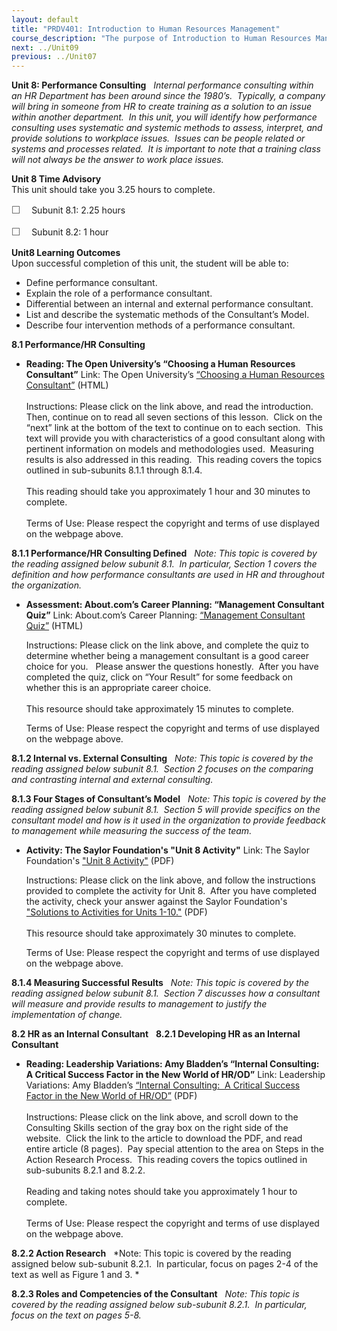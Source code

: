 ```yaml
---
layout: default
title: "PRDV401: Introduction to Human Resources Management"
course_description: "The purpose of Introduction to Human Resources Management is to provide a general overview of the concepts and applications of the many parts of Human Resources (HR). This course is for the entry level HR Generalist who wants to explore how the interdependence of the major topics in HR are created and implemented."
next: ../Unit09
previous: ../Unit07
---
```

**Unit 8: Performance Consulting** <span id="8"></span> 
*Internal performance consulting within an HR Department has been around
since the 1980’s.  Typically, a company will bring in someone from HR to
create training as a solution to an issue within another department.  In
this unit, you will identify how performance consulting uses systematic
and systemic methods to assess, interpret, and provide solutions to
workplace issues.  Issues can be people related or systems and processes
related.  It is important to note that a training class will not always
be the answer to work place issues.*

**Unit 8 Time Advisory**  
This unit should take you 3.25 hours to complete.  
  
 <span
style="color: rgb(85, 85, 85); font-family: 'Myriad Pro', 'Gill Sans', 'Gill Sans MT', Calibri, sans-serif; font-size: 16px; line-height: 21px; text-align: left; -webkit-text-size-adjust: none; ">☐
   </span>Subunit 8.1: 2.25 hours  
  
 <span
style="color: rgb(85, 85, 85); font-family: 'Myriad Pro', 'Gill Sans', 'Gill Sans MT', Calibri, sans-serif; font-size: 16px; line-height: 21px; text-align: left; -webkit-text-size-adjust: none; ">☐
   </span>Subunit 8.2: 1 hour

**Unit8 Learning Outcomes**  
Upon successful completion of this unit, the student will be able to:  
  
-   Define performance consultant.
-   Explain the role of a performance consultant.
-   Differential between an internal and external performance
    consultant.
-   List and describe the systematic methods of the Consultant’s Model.
-   Describe four intervention methods of a performance consultant.

**8.1 Performance/HR Consulting** <span id="8.1"></span> 
-   **Reading: The Open University’s “Choosing a Human Resources
    Consultant”**
    Link: The Open University’s [“Choosing a Human Resources
    Consultant”](http://openlearn.open.ac.uk/mod/oucontent/view.php?id=397373) (HTML)  
        
     Instructions: Please click on the link above, and read the
    introduction.  Then, continue on to read all seven sections of this
    lesson.  Click on the “next” link at the bottom of the text to
    continue on to each section.  This text will provide you with
    characteristics of a good consultant along with pertinent
    information on models and methodologies used.  Measuring results is
    also addressed in this reading.  This reading covers the topics
    outlined in sub-subunits 8.1.1 through 8.1.4.  
        
     This reading should take you approximately 1 hour and 30 minutes to
    complete.  
        
     Terms of Use: Please respect the copyright and terms of use
    displayed on the webpage above. 

**8.1.1 Performance/HR Consulting Defined** <span id="8.1.1"></span> 
*Note: This topic is covered by the reading assigned below subunit 8.1.
 In particular, Section 1 covers the definition and how performance
consultants are used in HR and throughout the organization.*

-   **Assessment: About.com’s Career Planning: “Management Consultant
    Quiz”**
    Link: About.com’s Career Planning: [“Management Consultant
    Quiz”](http://careerplanning.about.com/library/quiz/career_quizzes/blmgtconsultant_quiz.htm) (HTML)  
      
     Instructions: Please click on the link above, and complete the quiz
    to determine whether being a management consultant is a good career
    choice for you.   Please answer the questions honestly.  After you
    have completed the quiz, click on “Your Result” for some feedback on
    whether this is an appropriate career choice.  
        
     This resource should take approximately 15 minutes to complete.  
      
     Terms of Use: Please respect the copyright and terms of use
    displayed on the webpage above. 

**8.1.2 Internal vs. External Consulting** <span id="8.1.2"></span> 
*Note: This topic is covered by the reading assigned below subunit 8.1.
 Section 2 focuses on the comparing and contrasting internal and
external consulting.*

**8.1.3 Four Stages of Consultant’s Model** <span id="8.1.3"></span> 
*Note: This topic is covered by the reading assigned below subunit 8.1.
 Section 5 will provide specifics on the consultant model and how is it
used in the organization to provide feedback to management while
measuring the success of the team.*

-   **Activity: The Saylor Foundation's "Unit 8 Activity"**
    Link: The Saylor Foundation's ["Unit 8
    Activity"](https://resources.saylor.org/wwwresources/archived/site/wp-content/uploads/2012/06/PRDV401-HR101-Units-1-10-Activities.pdf) (PDF)  
      
     Instructions: Please click on the link above, and follow the
    instructions provided to complete the activity for Unit 8.  After
    you have completed the activity, check your answer against the
    Saylor Foundation's ["Solutions to Activities for Units
    1-10."](https://resources.saylor.org/wwwresources/archived/site/wp-content/uploads/2012/06/PRDV401-HR101-Units-1-10-Activities-Answer-Key.pdf) (PDF)  
        
     This resource should take approximately 30 minutes to complete.  
      
     Terms of Use: Please respect the copyright and terms of use
    displayed on the webpage above. 

**8.1.4 Measuring Successful Results** <span id="8.1.4"></span> 
*Note: This topic is covered by the reading assigned below subunit 8.1. 
Section 7 discusses how a consultant will measure and provide results to
management to justify the implementation of change.*

**8.2 HR as an Internal Consultant** <span id="8.2"></span> 
**8.2.1 Developing HR as an Internal Consultant** <span
id="8.2.1"></span> 
-   **Reading: Leadership Variations: Amy Bladden’s “Internal
    Consulting: A Critical Success Factor in the New World of HR/OD”**
    Link: Leadership Variations: Amy Bladden’s [“Internal Consulting:  A
    Critical Success Factor in the New World of
    HR/OD”](http://www.leadershipvariations.com/resources.html) (PDF)  
        
     Instructions: Please click on the link above, and scroll down to
    the Consulting Skills section of the gray box on the right side of
    the website.  Click the link to the article to download the PDF, and
    read entire article (8 pages).  Pay special attention to the area on
    Steps in the Action Research Process.  This reading covers the
    topics outlined in sub-subunits 8.2.1 and 8.2.2.  
        
     Reading and taking notes should take you approximately 1 hour to
    complete.  
        
     Terms of Use: Please respect the copyright and terms of use
    displayed on the webpage above. 

**8.2.2 Action Research** <span id="8.2.2"></span> 
*Note: This topic is covered by the reading assigned below sub-subunit
8.2.1.  In particular, focus on pages 2-4 of the text as well as Figure
1 and 3. *

**8.2.3 Roles and Competencies of the Consultant** <span
id="8.2.3"></span> 
*Note: This topic is covered by the reading assigned below sub-subunit
8.2.1.  In particular, focus on the text on pages 5-8.*


